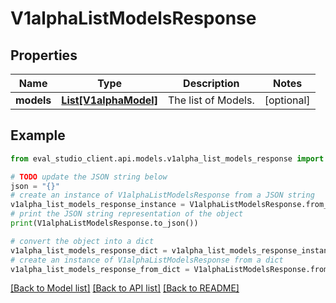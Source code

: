 # V1alphaListModelsResponse


## Properties

Name | Type | Description | Notes
------------ | ------------- | ------------- | -------------
**models** | [**List[V1alphaModel]**](V1alphaModel.md) | The list of Models. | [optional] 

## Example

```python
from eval_studio_client.api.models.v1alpha_list_models_response import V1alphaListModelsResponse

# TODO update the JSON string below
json = "{}"
# create an instance of V1alphaListModelsResponse from a JSON string
v1alpha_list_models_response_instance = V1alphaListModelsResponse.from_json(json)
# print the JSON string representation of the object
print(V1alphaListModelsResponse.to_json())

# convert the object into a dict
v1alpha_list_models_response_dict = v1alpha_list_models_response_instance.to_dict()
# create an instance of V1alphaListModelsResponse from a dict
v1alpha_list_models_response_from_dict = V1alphaListModelsResponse.from_dict(v1alpha_list_models_response_dict)
```
[[Back to Model list]](../README.md#documentation-for-models) [[Back to API list]](../README.md#documentation-for-api-endpoints) [[Back to README]](../README.md)


